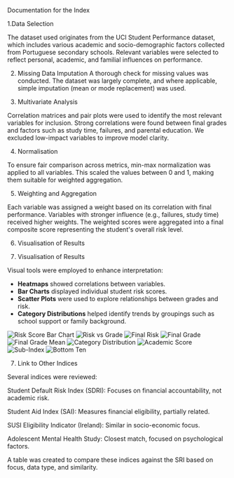 Documentation for the Index

1.Data Selection

The dataset used originates from the UCI Student Performance dataset, which includes various academic and socio-demographic factors collected from Portuguese secondary schools. Relevant variables were selected to reflect personal, academic, and familial influences on performance.

2. Missing Data Imputation
A thorough check for missing values was conducted. The dataset was largely complete, and where applicable, simple imputation (mean or mode replacement) was used.

3. Multivariate Analysis

Correlation matrices and pair plots were used to identify the most relevant variables for inclusion. Strong correlations were found between final grades and factors such as study time, failures, and parental education. We excluded low-impact variables to improve model clarity.

4. Normalisation

To ensure fair comparison across metrics, min-max normalization was applied to all variables. This scaled the values between 0 and 1, making them suitable for weighted aggregation.

5. Weighting and Aggregation

Each variable was assigned a weight based on its correlation with final performance. Variables with stronger influence (e.g., failures, study time) received higher weights. The weighted scores were aggregated into a final composite score representing the student's overall risk level.

6. Visualisation of Results

6. Visualisation of Results

Visual tools were employed to enhance interpretation:

- **Heatmaps** showed correlations between variables.
- **Bar Charts** displayed individual student risk scores.
- **Scatter Plots** were used to explore relationships between grades and risk.
- **Category Distributions** helped identify trends by groupings such as school support or family background.

![Risk Score Bar Chart](images/risk_bar_chart.png)
![Risk vs Grade](images/risk_vs_grade.png)
![Final Risk](images/final_risk.png)
![Final Grade](images/final_grade.png)
![Final Grade Mean](images/final_grade_mean.png)
![Category Distribution](images/category_distribution.png)
![Academic Score](images/academic_score.png)
![Sub-Index](images/sub-index.png)
![Bottom Ten](images/bottom_ten.png)



7. Link to Other Indices

Several indices were reviewed:

Student Default Risk Index (SDRI): Focuses on financial accountability, not academic risk.

Student Aid Index (SAI): Measures financial eligibility, partially related.

SUSI Eligibility Indicator (Ireland): Similar in socio-economic focus.

Adolescent Mental Health Study: Closest match, focused on psychological factors.

A table was created to compare these indices against the SRI based on focus, data type, and similarity.
